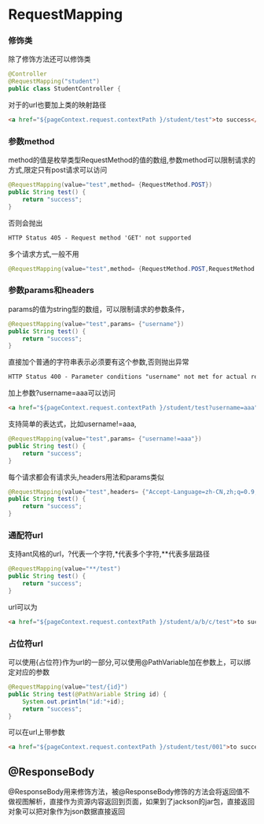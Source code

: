 # RequestMapping

### 修饰类

除了修饰方法还可以修饰类

```java
@Controller
@RequestMapping("student")
public class StudentController {
```

对于的url也要加上类的映射路径

```html
<a href="${pageContext.request.contextPath }/student/test">to success</a>
```

### 参数method

method的值是枚举类型RequestMethod的值的数组,参数method可以限制请求的方式,限定只有post请求可以访问

```java
@RequestMapping(value="test",method= {RequestMethod.POST})
public String test() {
    return "success";
}
```

否则会抛出

```html
HTTP Status 405 - Request method 'GET' not supported
```

多个请求方式,一般不用

```java
@RequestMapping(value="test",method= {RequestMethod.POST,RequestMethod.POST})
```

### 参数params和headers

params的值为string型的数组，可以限制请求的参数条件，

```java
@RequestMapping(value="test",params= {"username"})
public String test() {
    return "success";
}
```

直接加个普通的字符串表示必须要有这个参数,否则抛出异常

```html
HTTP Status 400 - Parameter conditions "username" not met for actual request parameters:
```

加上参数?username=aaa可以访问

```html
<a href="${pageContext.request.contextPath }/student/test?username=aaa">to success</a>
```

支持简单的表达式，比如username!=aaa,

```java
@RequestMapping(value="test",params= {"username!=aaa"})
public String test() {
    return "success";
}
```

每个请求都会有请求头,headers用法和params类似

```java
@RequestMapping(value="test",headers= {"Accept-Language=zh-CN,zh;q=0.9,en;q=0.8"})
public String test() {
    return "success";
}
```

### 通配符url

支持ant风格的url，?代表一个字符,*代表多个字符,**代表多层路径

```java
@RequestMapping(value="**/test")
public String test() {
    return "success";
}
```

url可以为

```html
<a href="${pageContext.request.contextPath }/student/a/b/c/test">to success</a>
```

### 占位符url

可以使用{占位符}作为url的一部分,可以使用@PathVariable加在参数上，可以绑定对应的参数

```java
@RequestMapping(value="test/{id}")
public String test(@PathVariable String id) {
    System.out.println("id:"+id);
    return "success";
}
```

可以在url上带参数

```html
<a href="${pageContext.request.contextPath }/student/test/001">to success</a>
```

## @ResponseBody

@ResponseBody用来修饰方法，被@ResponseBody修饰的方法会将返回值不做视图解析，直接作为资源内容返回到页面，如果到了jackson的jar包，直接返回对象可以把对象作为json数据直接返回